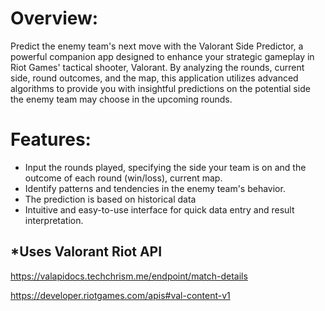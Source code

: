 
# Overview:
Predict the enemy team's next move with the Valorant Side Predictor, a powerful companion app designed to enhance your strategic gameplay in Riot Games' tactical shooter, Valorant. By analyzing the rounds, current side, round outcomes, and the map, this application utilizes advanced algorithms to provide you with insightful predictions on the potential side the enemy team may choose in the upcoming rounds.

# Features:

- Input the rounds played, specifying the side your team is on and the outcome of each round (win/loss), current map.
- Identify patterns and tendencies in the enemy team's behavior.
- The prediction is based on historical data
- Intuitive and easy-to-use interface for quick data entry and result interpretation.

## *Uses Valorant Riot API


https://valapidocs.techchrism.me/endpoint/match-details

https://developer.riotgames.com/apis#val-content-v1

